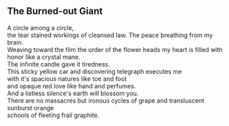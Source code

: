 The Burned-out Giant
--------------------
A circle among a circle,  
the tear stained workings of cleansed law. The peace breathing from my brain.  
Weaving toward the film the order of the flower heads my heart is filled with honor like a crystal mane.  
The infinite candle gave it tiredness.  
This sticky yellow car and discovering telegraph executes me  
with it's spacious natures like toe and foot  
and opaque red love like hand and perfumes.  
And a listless silence's earth will blossom you.  
There are no massacres but ironous cycles of grape and transluscent sunburst orange  
schools of fleeting frail graphite.  
